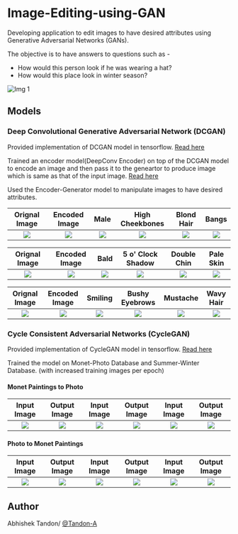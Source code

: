 # Image-Editing-using-GAN
Developing application to edit images to have desired attributes using Generative Adversarial Networks (GANs). 

The objective is to have answers to questions such as - 
* How would this person look if he was wearing a hat? 
* How would this place look in winter season? 

![Img 1](https://raw.githubusercontent.com/Tandon-A/Image-Editing-using-GAN/master/assets/winter-summer.png "Objective Image")

## Models

### Deep Convolutional Generative Adversarial Network (DCGAN) 

Provided implementation of DCGAN model in tensorflow. [Read here](https://github.com/Tandon-A/Image-Editing-using-GAN/blob/master/DCGAN/)

Trained an encoder model(DeepConv Encoder) on top of the DCGAN model to encode an image and then pass it to the geneartor to produce image which is same as that of the input image. [Read here](https://github.com/Tandon-A/Image-Editing-using-GAN/blob/master/Encoders/)

Used the Encoder-Generator model to manipulate images to have desired attributes. 


| Orignal Image            |  Encoded Image  | Male     |  High Cheekbones | Blond Hair | Bangs    |
:-------------------------:|:---------------:|:--------:|:----------------:|:----------:|:--------:|
![](https://raw.githubusercontent.com/Tandon-A/Image-Editing-using-GAN/master/Encoders/assets/ex5/data.png)  |  ![](https://raw.githubusercontent.com/Tandon-A/Image-Editing-using-GAN/master/Encoders/assets/ex5/en_gen.png) | ![](https://raw.githubusercontent.com/Tandon-A/Image-Editing-using-GAN/master/Encoders/assets/ex5/male_gen.png) | ![](https://raw.githubusercontent.com/Tandon-A/Image-Editing-using-GAN/master/Encoders/assets/ex5/high_cheekbones_gen.png) | ![](https://raw.githubusercontent.com/Tandon-A/Image-Editing-using-GAN/master/Encoders/assets/ex5/blond_hair_gen.png) | ![](https://raw.githubusercontent.com/Tandon-A/Image-Editing-using-GAN/master/Encoders/assets/ex5/bangs_gen.png)


| Orignal Image            |  Encoded Image  | Bald     |5 o' Clock Shadow |Double Chin |Pale Skin |
:-------------------------:|:---------------:|:--------:|:----------------:|:----------:|:--------:|
![](https://raw.githubusercontent.com/Tandon-A/Image-Editing-using-GAN/master/Encoders/assets/ex2/data.png)  |  ![](https://raw.githubusercontent.com/Tandon-A/Image-Editing-using-GAN/master/Encoders/assets/ex2/en_gen.png) | ![](https://raw.githubusercontent.com/Tandon-A/Image-Editing-using-GAN/master/Encoders/assets/ex2/bald_gen.png) | ![](https://raw.githubusercontent.com/Tandon-A/Image-Editing-using-GAN/master/Encoders/assets/ex2/5_o_clock_shadow_gen.png) | ![](https://raw.githubusercontent.com/Tandon-A/Image-Editing-using-GAN/master/Encoders/assets/ex2/double_chin_gen.png) | ![](https://raw.githubusercontent.com/Tandon-A/Image-Editing-using-GAN/master/Encoders/assets/ex2/pale_skin_gen.png)


| Orignal Image            |  Encoded Image  | Smiling  |  Bushy Eyebrows  | Mustache   | Wavy Hair|
:-------------------------:|:---------------:|:--------:|:----------------:|:----------:|:--------:|
![](https://raw.githubusercontent.com/Tandon-A/Image-Editing-using-GAN/master/Encoders/assets/ex4/data.png)  |  ![](https://raw.githubusercontent.com/Tandon-A/Image-Editing-using-GAN/master/Encoders/assets/ex4/en_gen.png) | ![](https://raw.githubusercontent.com/Tandon-A/Image-Editing-using-GAN/master/Encoders/assets/ex4/smiling_gen.png) | ![](https://raw.githubusercontent.com/Tandon-A/Image-Editing-using-GAN/master/Encoders/assets/ex4/bushy_eyebrows_gen.png) | ![](https://raw.githubusercontent.com/Tandon-A/Image-Editing-using-GAN/master/Encoders/assets/ex4/mustache_en.png) | ![](https://raw.githubusercontent.com/Tandon-A/Image-Editing-using-GAN/master/Encoders/assets/ex4/wavy_hair_gen.png)



### Cycle Consistent Adversarial Networks (CycleGAN)

Provided implementation of CycleGAN model in tensorflow. [Read here](https://github.com/Tandon-A/Image-Editing-using-GAN/blob/master/CycleGAN/)

Trained the model on Monet-Photo Database and Summer-Winter Database. (with increased training images per epoch)

#### Monet Paintings to Photo 

| Input Image | Output Image | Input Image | Output Image | Input Image | Output Image | 
|:-----------:|:------------:|:-----------:|:------------:|:-----------:|:------------:|
![](https://raw.githubusercontent.com/Tandon-A/Image-Editing-using-GAN/master/CycleGAN/assets/monet_250_200/orgA2.png)  |  ![](https://raw.githubusercontent.com/Tandon-A/Image-Editing-using-GAN/master/CycleGAN/assets/monet_250_200/realA2.png) | ![](https://raw.githubusercontent.com/Tandon-A/Image-Editing-using-GAN/master/CycleGAN/assets/monet_250_200/orgA13.png) | ![](https://raw.githubusercontent.com/Tandon-A/Image-Editing-using-GAN/master/CycleGAN/assets/monet_250_200/realA13.png) | ![](https://raw.githubusercontent.com/Tandon-A/Image-Editing-using-GAN/master/CycleGAN/assets/monet_250_200/orgA21.png) | ![](https://raw.githubusercontent.com/Tandon-A/Image-Editing-using-GAN/master/CycleGAN/assets/monet_250_200/realA21.png) 

#### Photo to Monet Paintings 

| Input Image | Output Image | Input Image | Output Image | Input Image | Output Image | 
|:-----------:|:------------:|:-----------:|:------------:|:-----------:|:------------:|
![](https://raw.githubusercontent.com/Tandon-A/Image-Editing-using-GAN/master/CycleGAN/assets/monet_250_200/orgB2.png)  |  ![](https://raw.githubusercontent.com/Tandon-A/Image-Editing-using-GAN/master/CycleGAN/assets/monet_250_200/monetB2.png) | ![](https://raw.githubusercontent.com/Tandon-A/Image-Editing-using-GAN/master/CycleGAN/assets/monet_250_200/orgB15.png) | ![](https://raw.githubusercontent.com/Tandon-A/Image-Editing-using-GAN/master/CycleGAN/assets/monet_250_200/monetB15.png) | ![](https://raw.githubusercontent.com/Tandon-A/Image-Editing-using-GAN/master/CycleGAN/assets/monet_250_200/orgB26.png) | ![](https://raw.githubusercontent.com/Tandon-A/Image-Editing-using-GAN/master/CycleGAN/assets/monet_250_200/monetB26.png) 


## Author 

Abhishek Tandon/ [@Tandon-A](https://github.com/Tandon-A)

